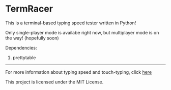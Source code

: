 # TermRacer

This is a terminal-based typing speed tester written in Python!

Only single-player mode is availabe right now, but multiplayer mode is on the way! (hopefully soon)

Dependencies:
1. prettytable

<hr>

For more information about typing speed and touch-typing, click [here](https://www.typingstudy.com/)

This project is licensed under the MIT License.


